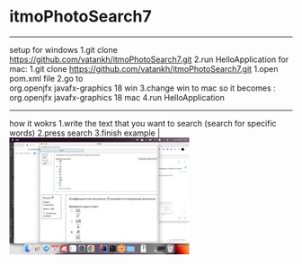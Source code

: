 # itmoPhotoSearch7
----------------------
setup
for windows
  1.git clone https://github.com/vatankh/itmoPhotoSearch7.git
  2.run HelloApplication
for mac:
  1.git clone https://github.com/vatankh/itmoPhotoSearch7.git
  1.open pom.xml file
  2.go to      
  <dependency>
            <groupId>org.openjfx</groupId>
            <artifactId>javafx-graphics </artifactId>
            <version>18</version>
            <classifier>win</classifier>
  </dependency>
  3.change win to mac so it becomes :
    <dependency>
            <groupId>org.openjfx</groupId>
            <artifactId>javafx-graphics </artifactId>
            <version>18</version>
            <classifier>mac</classifier>
  </dependency>
  4.run HelloApplication

  
-------------------------
how it wokrs 
1.write the text that you want to search (search for specific words)
2.press search 
3.finish 
example |
![alt text](https://github.com/vatankh/itmoPhotoSearch7/blob/main/example.jpeg?raw=true)
